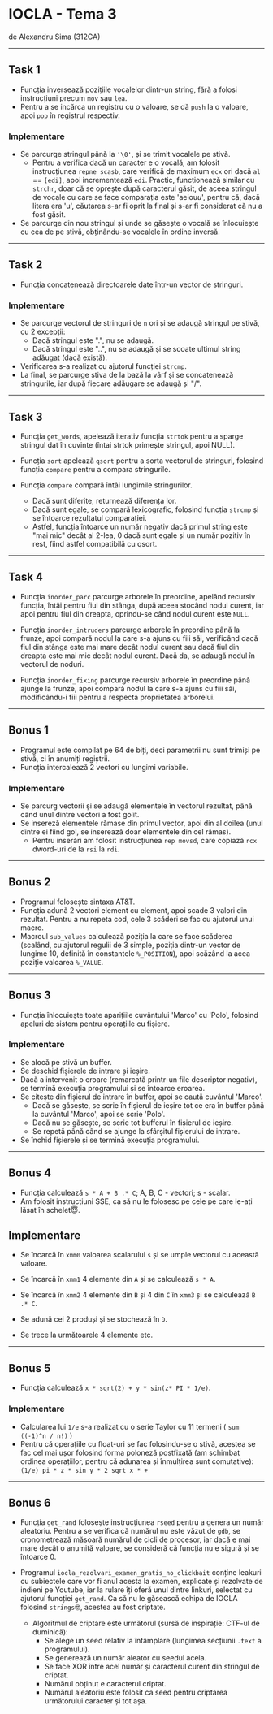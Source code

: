 # IOCLA - Tema 3

de Alexandru Sima (312CA)

--------------------------------------------------------------------------------

## Task 1

- Funcția inversează pozițiile vocalelor dintr-un string, fără a folosi
instrucțiuni precum `mov` sau `lea`.
- Pentru a se incărca un registru cu o valoare, se dă `push` la o valoare, apoi
`pop` în registrul respectiv.

### Implementare

- Se parcurge stringul până la `'\0'`, și se trimit vocalele pe stivă.
  - Pentru a verifica dacă un caracter e o vocală, am folosit instrucțiunea
  `repne scasb`, care verifică de maximum `ecx` ori dacă `al` == `[edi]`, apoi
  incrementează `edi`. Practic, funcționează similar cu `strchr`, doar că se
  oprește după caracterul găsit, de aceea stringul de vocale cu care se face
  comparația este 'aeiou*u*', pentru că, dacă litera era 'u', căutarea s-ar fi
  oprit la final și s-ar fi considerat că nu a fost găsit.
- Se parcurge din nou stringul și unde se găsește o vocală se înlocuiește cu cea
de pe stivă, obținându-se vocalele în ordine inversă.

--------------------------------------------------------------------------------

## Task 2

- Funcția concatenează directoarele date într-un vector de stringuri.

### Implementare

- Se parcurge vectorul de stringuri de `n` ori și se adaugă stringul pe stivă,
cu 2 excepții:
  - Dacă stringul este ".", nu se adaugă.
  - Dacă stringul este "..", nu se adaugă și se scoate ultimul string adăugat
  (dacă există).
- Verificarea s-a realizat cu ajutorul funcției `strcmp`.
- La final, se parcurge stiva de la bază la vârf și se concatenează stringurile,
iar după fiecare adăugare se adaugă și "/".

--------------------------------------------------------------------------------

## Task 3

- Funcția `get_words`, apelează iterativ funcția `strtok` pentru a sparge
stringul dat în cuvinte (întai strtok primește stringul, apoi NULL).

- Funcția `sort` apelează `qsort` pentru a sorta vectorul de stringuri, folosind
funcția `compare` pentru a compara stringurile.

- Funcția `compare` compară întâi lungimile stringurilor.
  - Dacă sunt diferite, returnează diferența lor.
  - Dacă sunt egale, se compară lexicografic, folosind funcția `strcmp` și se
  întoarce rezultatul comparației.
  - Astfel, funcția întoarce un număr negativ dacă primul string este "mai mic"
  decât al 2-lea, 0 dacă sunt egale și un număr pozitiv în rest, fiind astfel
  compatibilă cu qsort.

--------------------------------------------------------------------------------

## Task 4

- Funcția `inorder_parc` parcurge arborele în preordine, apelând recursiv
funcția, întâi pentru fiul din stânga, după aceea stocând nodul curent, iar apoi
pentru fiul din dreapta, oprindu-se când nodul curent este `NULL`.

- Funcția `inorder_intruders` parcurge arborele în preordine până la frunze,
apoi compară nodul la care s-a ajuns cu fiii săi, verificând dacă fiul din
stânga este mai mare decât nodul curent sau dacă fiul din dreapta este mai mic
decât nodul curent. Dacă da, se adaugă nodul în vectorul de noduri.

- Funcția `inorder_fixing` parcurge recursiv arborele în preordine până ajunge
la frunze, apoi compară nodul la care s-a ajuns cu fiii săi, modificându-i fiii
pentru a respecta proprietatea arborelui.

--------------------------------------------------------------------------------

## Bonus 1

- Programul este compilat pe 64 de biți, deci parametrii nu sunt trimiși pe
stivă, ci în anumiți regiștrii.
- Funcția intercalează 2 vectori cu lungimi variabile.

### Implementare

- Se parcurg vectorii și se adaugă elementele în vectorul rezultat, până când
unul dintre vectori a fost golit.
- Se insereză elementele rămase din primul vector, apoi din al doilea (unul
dintre ei fiind gol, se inserează doar elementele din cel rămas).
  - Pentru inserări am folosit instrucțiunea `rep movsd`, care copiază `rcx`
  dword-uri de la `rsi` la `rdi`.

--------------------------------------------------------------------------------

## Bonus 2

- Programul folosește sintaxa AT&T.
- Funcția adună 2 vectori element cu element, apoi scade 3 valori din rezultat.
Pentru a nu repeta cod, cele 3 scăderi se fac cu ajutorul unui macro.
- Macroul `sub_values` calculează poziția la care se face scăderea (scalând, cu
ajutorul regulii de 3 simple, poziția dintr-un vector de lungime 10, definită în
constantele `%_POSITION`), apoi scăzând la acea poziție valoarea `%_VALUE`.

--------------------------------------------------------------------------------

## Bonus 3

- Funcția înlocuiește toate aparițiile cuvântului 'Marco' cu 'Polo', folosind
apeluri de sistem pentru operațiile cu fișiere.

### Implementare

- Se alocă pe stivă un buffer.
- Se deschid fișierele de intrare și ieșire.
- Dacă a intervenit o eroare (remarcată printr-un file descriptor negativ), se
termină execuția programului și se întoarce eroarea.
- Se citește din fișierul de intrare în buffer, apoi se caută cuvântul 'Marco'.
  - Dacă se găsește, se scrie în fișierul de ieșire tot ce era în buffer până la
  cuvântul 'Marco', apoi se scrie 'Polo'.
  - Dacă nu se găsește, se scrie tot bufferul în fișierul de ieșire.
  - Se repetă până când se ajunge la sfârșitul fișierului de intrare.
- Se închid fișierele și se termină execuția programului.

--------------------------------------------------------------------------------

## Bonus 4

- Funcția calculează `s * A + B .* C`; A, B, C - vectori; s - scalar.
- Am folosit instrucțiuni SSE, ca să nu le folosesc pe cele pe care le-ați lăsat
în schelet😇.

## Implementare

- Se încarcă în `xmm0` valoarea scalarului `s` și se umple vectorul cu această
valoare.

- Se încarcă în `xmm1` 4 elemente din `A` și se calculează `s * A`.
- Se încarcă în `xmm2` 4 elemente din `B` și 4 din `C` în `xmm3` și se
calculează `B .* C`.

- Se adună cei 2 produși și se stochează în `D`.
- Se trece la următoarele 4 elemente etc.

--------------------------------------------------------------------------------

## Bonus 5

- Funcția calculează `x * sqrt(2) + y * sin(z* PI * 1/e)`.

### Implementare

- Calcularea lui `1/e` s-a realizat cu o serie Taylor cu 11 termeni
( `sum ((-1)^n / n!)` )
- Pentru că operațiile cu float-uri se fac folosindu-se o stivă, acestea se fac
cel mai ușor folosind forma poloneză postfixată (am schimbat ordinea
operațiilor, pentru că adunarea și înmulțirea sunt comutative):
`(1/e) pi * z * sin y * 2 sqrt x * +`

--------------------------------------------------------------------------------

## Bonus 6

- Funcția `get_rand` folosește instrucțiunea `rseed` pentru a genera un număr
aleatoriu. Pentru a se verifica că numărul nu este văzut de `gdb`, se
cronometrează măsoară numărul de cicli de procesor, iar dacă e mai mare decât o
anumită valoare, se consideră că funcția nu e sigură și se întoarce 0.

- Programul `iocla_rezolvari_examen_gratis_no_clickbait` conține leakuri cu
subiectele care vor fi anul acesta la examen, explicate și rezolvate de indieni
pe Youtube, iar la rulare îți oferă unul dintre linkuri, selectat cu ajutorul
funcției `get_rand`. Ca să nu le găsească echipa de IOCLA folosind `strings`🤓,
acestea au fost criptate.
  - Algoritmul de criptare este următorul (sursă de inspirație: CTF-ul de
  duminică):
    - Se alege un seed relativ la întâmplare (lungimea secțiunii `.text` a
    programului).
    - Se generează un număr aleator cu seedul acela.
    - Se face XOR între acel număr și caracterul curent din stringul de criptat.
    - Numărul obținut e caracterul criptat.
    - Numărul aleatoriu este folosit ca seed pentru criptarea următorului
    caracter și tot așa.
